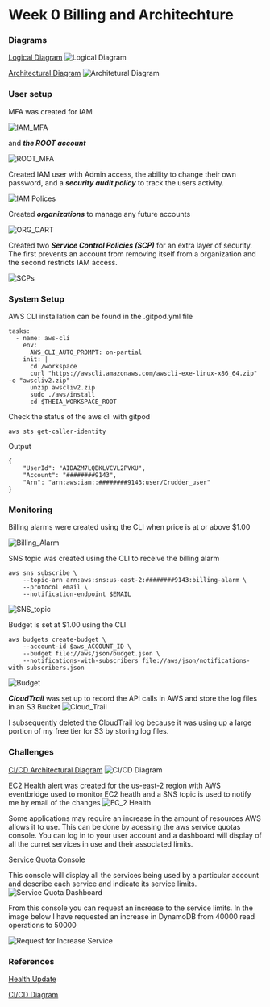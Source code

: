 # Week 0 Billing and Architechture

### Diagrams 

[Logical Diagram](https://lucid.app/lucidchart/044d54be-c09b-4c09-a18f-f1ddf1b44387/edit?viewport_loc=-221%2C13%2C2261%2C1116%2C0_0&invitationId=inv_04dab94d-d5c4-4b5d-b7eb-eaa960765da1)
![Logical Diagram](./assets/Cruddur-Conceptual%20Diagram.png)

[Architectural Diagram](https://lucid.app/lucidchart/ec7097f7-4001-4f8b-999c-3e8081fcba10/edit?viewport_loc=-116%2C11%2C2261%2C1116%2C0_0&invitationId=inv_cef4b7df-11ee-41a9-8785-39c3bade6d48)
![Architetural Diagram](./assets/Crudder%20Logical%20Architectural%20Diagram.png)

###  User setup

MFA was created for IAM 

![IAM_MFA](./assets/IAM_MFA.png)


and *__the ROOT account__*

![ROOT_MFA](./assets/MAF_fin.png)

Created IAM user with Admin access, the ability to change their own password, and a *__security audit policy__* to track the users activity.

![IAM Polices](./assets/AdminPolicy.png)


Created *__organizations__* to manage any future accounts

![ORG_CART](./assets/Org_Chart.png)

Created two *__Service Control Policies (SCP)__* for an extra layer of security. The first prevents an account from removing itself from a organization and the second restricts IAM access.

![SCPs](./assets/SCP.png)

### System Setup

AWS CLI installation can be found in the .gitpod.yml file

```
tasks:
  - name: aws-cli
    env:
      AWS_CLI_AUTO_PROMPT: on-partial
    init: |
      cd /workspace
      curl "https://awscli.amazonaws.com/awscli-exe-linux-x86_64.zip" -o "awscliv2.zip"
      unzip awscliv2.zip
      sudo ./aws/install
      cd $THEIA_WORKSPACE_ROOT
```

Check the status of the aws cli with gitpod
```
aws sts get-caller-identity
```

Output
```
{
    "UserId": "AIDAZM7LQBKLVCVL2PVKU",
    "Account": "########9143",
    "Arn": "arn:aws:iam::########9143:user/Crudder_user"
}
```

### Monitoring

Billing alarms were created using the CLI when price is at or above $1.00


![Billing_Alarm](./assets/bill_raw.png)

SNS topic was created using the CLI to receive the billing alarm
```
aws sns subscribe \
    --topic-arn arn:aws:sns:us-east-2:########9143:billing-alarm \
    --protocol email \
    --notification-endpoint $EMAIL
```
![SNS_topic](./assets/SNS_topic.png)

Budget is set at $1.00 using the CLI
```
aws budgets create-budget \
    --account-id $aws_ACCOUNT_ID \
    --budget file://aws/json/budget.json \
    --notifications-with-subscribers file://aws/json/notifications-with-subscribers.json
```
![Budget](./assets/Budget.png)

*__CloudTrail__* was set up to record the API calls in AWS and store the log files in an S3 Bucket
![Cloud_Trail](./assets/CloudTrail.png)

I subsequently deleted the CloudTrail log because it was using up a large portion of my free tier for S3 by storing log files.


### Challenges

[CI/CD Architectural Diagram](https://lucid.app/lucidchart/19a3aca2-8157-406d-a03c-b5e9d1d2c3c1/edit?viewport_loc=-268%2C-31%2C2261%2C1116%2C0_0&invitationId=inv_a18fe3aa-726c-4104-bba0-a6e70c66923e)
![CI/CD Diagram](./assets/CI_CD%20Diagram.png)



EC2 Health alert was created for the us-east-2 region with AWS eventbridge used to monitor EC2 heatlh and a SNS topic is used to notify me by email of the changes
![EC_2 Health](./assets/EC2_status.png)

Some applications may require an increase in the amount of resources AWS allows it to use.  This can be done by acessing the aws service quotas console. You can log in to your user account and a dashboard will display of all the curret services in use and their associated limits.  

[Service Quota Console](https://console.aws.amazon.com/servicequotas/home)


This console will display all the services being used by a particular account and describe each service and indicate its service limits.
![Service Quota Dashboard](./assets/Service_Console.png)

From this console you can request an increase to the service limits.
In the image below I have requested an increase in DynamoDB from 40000 read operations to 50000

![Request for Increase Service](./assets/DynamoDB_request.png)



### References

[Health Update](https://docs.aws.amazon.com/health/latest/ug/cloudwatch-events-health.html)

[CI/CD Diagram](https://github.com/acantril/learn-cantrill-io-labs/tree/master/aws-codepipeline-catpipeline)




